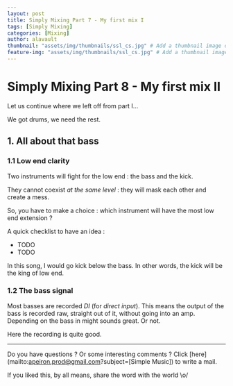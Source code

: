 ```yaml
---
layout: post
title: Simply Mixing Part 7 - My first mix I
tags: [Simply Mixing]
categories: [Mixing]
author: alavault
thumbnail: "assets/img/thumbnails/ssl_cs.jpg" # Add a thumbnail image on blog view
feature-img: "assets/img/thumbnails/ssl_cs.jpg" # Add a thumbnail image on blog view
---
```


# Simply Mixing Part 8 - My first mix II

Let us continue where we left off from part I...

We got drums, we need the rest.

## 1. All about that bass

### 1.1 Low end clarity

Two instruments will fight for the low end : the bass and the kick.

They cannot coexist *at the same level* : they will mask each other and create a mess.

So, you have to make a choice : which instrument will have the most low end extension ?

A quick checklist to have an idea :

* TODO
* TODO

In this song, I would go kick below the bass. In other words, the kick will be the king of low end.

### 1.2 The bass signal

Most basses are recorded *DI* (for *direct input*). This means the output of the bass is recorded raw, straight out of it, without going into an amp. Depending on the bass in might sounds great. Or not.

Here the recording is quite good.


---

Do you have questions ? Or some interesting comments ? Click [here](mailto:apeiron.prod@gmail.com?subject=[Simple Music]) to write a mail.

If you liked this, by all means, share the word with the world \o/
